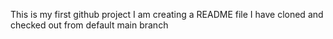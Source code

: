 This is my first github project
I am creating a README file
I have cloned and checked out from default main branch